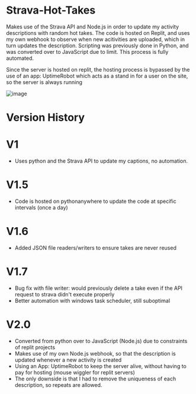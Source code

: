 # Strava-Hot-Takes
Makes use of the Strava API and Node.js in order to update my activity descriptions with random hot takes. The code is hosted on Replit, and uses my own webhook to observe when new acitivities are uploaded, which in turn updates the description. Scripting was previously done in Python, and was converted over to JavaScript due to limit. This process is fully automated.

Since the server is hosted on replit, the hosting process is bypassed by the use of an app: UptimeRobot which acts as a stand in for a user on the site, so the server is always running

![image](https://github.com/holland-cw3/Strava-Hot-Takes-v1.7/assets/101285025/c7d983fd-f63d-45fb-94bd-9adb11994c1a)

# Version History
# V1 
  - Uses python and the Strava API to update my captions, no automation.
# V1.5
  - Code is hosted on pythonanywhere to update the code at specific intervals (once a day)
# V1.6
  - Added JSON file readers/writers to ensure takes are never reused
# V1.7 
  - Bug fix with file writer: would previously delete a take even if the API request to strava didn't execute properly
  - Better automation with windows task scheduler, still suboptimal
# V2.0
  - Converted from python over to JavaScript (Node.js) due to constraints of replit projects
  - Makes use of my own Node.js webhook, so that the description is updated whenever a new activity is created
  - Using an App: UptimeRobot to keep the server alive, without having to pay for hosting (mouse wiggler for replit servers)
  - The only downside is that I had to remove the uniqueness of each description, so repeats are allowed.
